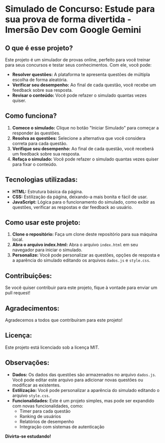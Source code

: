 # Simulado de Concurso: Estude para sua prova de forma divertida - Imersão Dev com Google Gemini

## O que é esse projeto?

Este projeto é um simulador de provas online, perfeito para você treinar para seus concursos e testar seus conhecimentos. Com ele, você pode:

- **Resolver questões:** A plataforma te apresenta questões de múltipla escolha de forma aleatória.
- **Verificar seu desempenho:** Ao final de cada questão, você recebe um feedback sobre sua resposta.
- **Revisar o conteúdo:** Você pode refazer o simulado quantas vezes quiser.

## Como funciona?

1. **Comece o simulado:** Clique no botão "Iniciar Simulado" para começar a responder às questões.
2. **Resolva as questões:** Selecione a alternativa que você considera correta para cada questão.
3. **Verifique seu desempenho:** Ao final de cada questão, você receberá um feedback sobre sua resposta.
4. **Refaça o simulado:** Você pode refazer o simulado quantas vezes quiser para fixar o conteúdo.

## Tecnologias utilizadas:

- **HTML:** Estrutura básica da página.
- **CSS:** Estilização da página, deixando-a mais bonita e fácil de usar.
- **JavaScript:** Lógica para o funcionamento do simulado, como exibir as questões, verificar as respostas e dar feedback ao usuário.

## Como usar este projeto:

1. **Clone o repositório:** Faça um clone deste repositório para sua máquina local.
2. **Abra o arquivo index.html:** Abra o arquivo `index.html` em seu navegador para iniciar o simulado.
3. **Personalize:** Você pode personalizar as questões, opções de resposta e a aparência do simulado editando os arquivos `dados.js` e `style.css`.

## Contribuições:

Se você quiser contribuir para este projeto, fique à vontade para enviar um pull request!

## Agradecimentos:

Agradecemos a todos que contribuíram para este projeto!

## Licença:

Este projeto está licenciado sob a licença MIT.

## Observações:

- **Dados:** Os dados das questões são armazenados no arquivo `dados.js`. Você pode editar este arquivo para adicionar novas questões ou modificar as existentes.
- **Estilização:** Você pode personalizar a aparência do simulado editando o arquivo `style.css`.
- **Funcionalidades:** Este é um projeto simples, mas pode ser expandido com novas funcionalidades, como:
  - Timer para cada questão
  - Ranking de usuários
  - Relatórios de desempenho
  - Integração com sistemas de autenticação

**Divirta-se estudando!**
